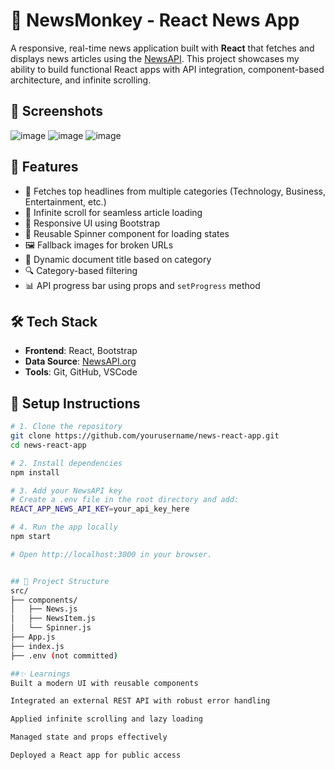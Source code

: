 # 📰 NewsMonkey - React News App

A responsive, real-time news application built with **React** that fetches and displays news articles using the [NewsAPI](https://newsapi.org/). This project showcases my ability to build functional React apps with API integration, component-based architecture, and infinite scrolling.



## 📸 Screenshots

![image](https://github.com/user-attachments/assets/a01d19be-7e4c-4c86-91d3-be445a6eec12)
![image](https://github.com/user-attachments/assets/17c1266b-0da6-4f93-a96c-992df37236d5)
![image](https://github.com/user-attachments/assets/67e6592b-7175-4182-88cc-93aed44df0a8)




## 🚀 Features

- 📰 Fetches top headlines from multiple categories (Technology, Business, Entertainment, etc.)
- 🔄 Infinite scroll for seamless article loading
- 🎨 Responsive UI using Bootstrap
- 🔁 Reusable Spinner component for loading states
- 🖼️ Fallback images for broken URLs
- 🧠 Dynamic document title based on category
- 🔍 Category-based filtering
- 📊 API progress bar using props and `setProgress` method

## 🛠️ Tech Stack

- **Frontend**: React, Bootstrap  
- **Data Source**: [NewsAPI.org](https://newsapi.org/)  
- **Tools**: Git, GitHub, VSCode

## 🔧 Setup Instructions

```bash
# 1. Clone the repository
git clone https://github.com/yourusername/news-react-app.git
cd news-react-app

# 2. Install dependencies
npm install

# 3. Add your NewsAPI key
# Create a .env file in the root directory and add:
REACT_APP_NEWS_API_KEY=your_api_key_here

# 4. Run the app locally
npm start

# Open http://localhost:3000 in your browser.


## 📁 Project Structure
src/
├── components/
│   ├── News.js
│   ├── NewsItem.js
│   └── Spinner.js
├── App.js
├── index.js
├── .env (not committed)

##✨ Learnings
Built a modern UI with reusable components

Integrated an external REST API with robust error handling

Applied infinite scrolling and lazy loading

Managed state and props effectively

Deployed a React app for public access
